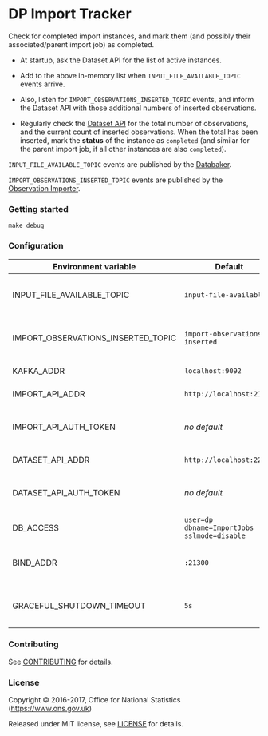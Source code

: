 DP Import Tracker
====

Check for completed import instances, and mark them (and possibly
their associated/parent import job) as completed.

* At startup, ask the Dataset API for the list of active instances.

* Add to the above in-memory list when `INPUT_FILE_AVAILABLE_TOPIC` events arrive.

* Also, listen for `IMPORT_OBSERVATIONS_INSERTED_TOPIC` events,
and inform the Dataset API with those additional numbers of inserted observations.

* Regularly check the [Dataset API](../dp-import-api) for the total number of observations,
and the current count of inserted observations.  When the total has been
inserted, mark the **status** of the instance as `completed` (and similar
for the parent import job, if all other instances are also `completed`).

`INPUT_FILE_AVAILABLE_TOPIC` events are published by the [Databaker](../databaker).

`IMPORT_OBSERVATIONS_INSERTED_TOPIC` events are published by the
[Observation Importer](../dp-observation-importer).

### Getting started

`make debug`

### Configuration

| Environment variable                  | Default                                       | Description
| ------------------------------------- | --------------------------------------------- | -----------
| INPUT_FILE_AVAILABLE_TOPIC            | `input-file-available`                        | topic name for import file available events
| IMPORT_OBSERVATIONS_INSERTED_TOPIC    | `import-observations-inserted`                | topic name for numbers of inserted observations
| KAFKA_ADDR                            | `localhost:9092`                              | A list of kafka brokers
| IMPORT_API_ADDR                       | `http://localhost:21800`                      | The address of Import API
| IMPORT_API_AUTH_TOKEN                 | _no default_                                  | Authentication token for access to import API
| DATASET_API_ADDR                      | `http://localhost:22000`                      | The address of Dataset API
| DATASET_API_AUTH_TOKEN                | _no default_                                  | Authentication token for access to Dataset API
| DB_ACCESS                             | `user=dp dbname=ImportJobs sslmode=disable`   | URL for Postgresql
| BIND_ADDR                             | `:21300`                                      | address to listen on for healthcheck requests
| GRACEFUL_SHUTDOWN_TIMEOUT             | `5s`                                          | how much grace time to allow when shutting down

### Contributing

See [CONTRIBUTING](CONTRIBUTING.md) for details.

### License

Copyright © 2016-2017, Office for National Statistics (https://www.ons.gov.uk)

Released under MIT license, see [LICENSE](LICENSE.md) for details.
